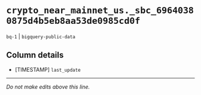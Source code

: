# `crypto_near_mainnet_us._sbc_69640380875d4b5eb8aa53de0985cd0f`
`bq-1` | `bigquery-public-data`

## Column details
* [TIMESTAMP] `last_update`

-------------------------------------------------------------------------------
*Do not make edits above this line.*
